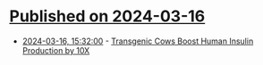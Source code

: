 # [Published on 2024-03-16](index.md)

* [2024-03-16, 15:32:00](https://soylentnews.org/article.pl?sid=24/03/14/163229&from=rss) - [Transgenic Cows Boost Human Insulin Production by 10X](https://soylentnews.org/article.pl?sid=24/03/14/163229&from=rss)
